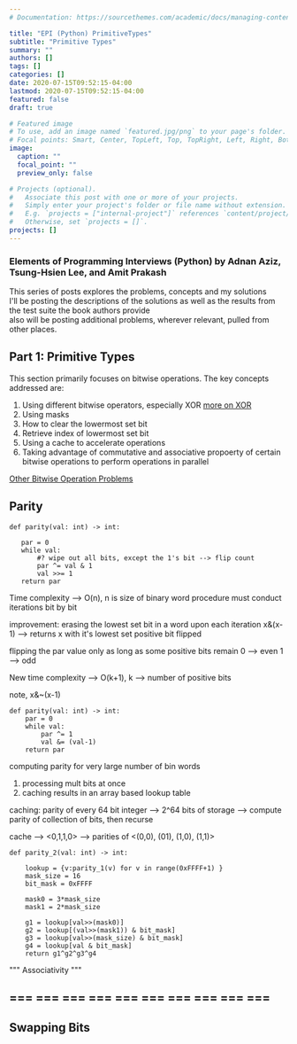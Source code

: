 ```yaml
---
# Documentation: https://sourcethemes.com/academic/docs/managing-content/

title: "EPI (Python) PrimitiveTypes"
subtitle: "Primitive Types"
summary: ""
authors: []
tags: []
categories: []
date: 2020-07-15T09:52:15-04:00
lastmod: 2020-07-15T09:52:15-04:00
featured: false
draft: true

# Featured image
# To use, add an image named `featured.jpg/png` to your page's folder.
# Focal points: Smart, Center, TopLeft, Top, TopRight, Left, Right, BottomLeft, Bottom, BottomRight.
image:
  caption: ""
  focal_point: ""
  preview_only: false

# Projects (optional).
#   Associate this post with one or more of your projects.
#   Simply enter your project's folder or file name without extension.
#   E.g. `projects = ["internal-project"]` references `content/project/deep-learning/index.md`.
#   Otherwise, set `projects = []`.
projects: []
---
```


### Elements of Programming Interviews (Python) by Adnan Aziz, Tsung-Hsien Lee, and Amit Prakash
This series of posts explores the problems, concepts and my solutions <br>
I'll be posting the descriptions of the solutions as well as the results from the test suite the book authors provide <br>
also will be posting additional problems, wherever relevant, pulled from other places.

## Part 1: Primitive Types

This section primarily focuses on bitwise operations. 
The key concepts addressed are:
  1) Using different bitwise operators, especially XOR
  [more on XOR](https://hackernoon.com/xor-the-magical-bit-wise-operator-24d3012ed821)
  2) Using masks
  3) How to clear the lowermost set bit
  4) Retrieve index of lowermost set bit
  5) Using a cache to accelerate operations
  6) Taking advantage of commutative and associative propoerty of certain bitwise operations to perform operations in parallel

[Other Bitwise Operation Problems](https://medium.com/@codingfreak/bit-manipulation-interview-questions-and-practice-problems-27c0e71412e7)

##  Parity 
 ```
def parity(val: int) -> int:

    par = 0
    while val:
        #? wipe out all bits, except the 1's bit --> flip count
        par ^= val & 1
        val >>= 1
    return par

```
Time complexity --> O(n), n is size of binary word 
procedure must conduct iterations bit by bit

improvement: erasing the lowest set bit in a word upon each iteration 
x&(x-1) --> returns x with it's lowest set positive bit flipped

flipping the par value only as long as some positive bits remain
0 --> even
1 --> odd

New time complexity --> O(k+1), k --> number of positive bits

note, x&~(x-1)

```
def parity(val: int) -> int:
    par = 0
    while val:
        par ^= 1
        val &= (val-1)
    return par

```
computing parity for very large number of bin words
1) processing mult bits at once
2) caching results in an array based lookup table 

caching:
parity of every 64 bit integer --> 2^64 bits of storage
--> compute parity of collection of bits, then recurse

cache --> <0,1,1,0> --> parities of <(0,0), (01), (1,0), (1,1)>

```
def parity_2(val: int) -> int:

    lookup = {v:parity_1(v) for v in range(0xFFFF+1) }
    mask_size = 16
    bit_mask = 0xFFFF

    mask0 = 3*mask_size
    mask1 = 2*mask_size

    g1 = lookup[val>>(mask0)]
    g2 = lookup[(val>>(mask1)) & bit_mask]
    g3 = lookup[val>>(mask_size) & bit_mask]
    g4 = lookup[val & bit_mask]
    return g1^g2^g3^g4
```


"""
Associativity
"""


## === === === === === === === === === === 
## Swapping Bits 



